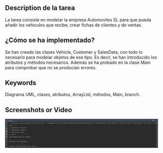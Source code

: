 ## Description de la tarea

La tarea consiste en modelar la empresa Automoviles SL para que pueda añadir los vehiculos que recibe, crear fichas de clientes y de ventas.

## ¿Cómo se ha implementado?

Se han creado las clases Vehicle, Customer y SalesData, con todo lo necesario para modelar objetos de ese tipo. Es decir, se han introducido los atributos y métodos necesarios. Además se ha probado en la clase Main para comprobar que no se producían errores.

## Keywords

Diagrama UML, clases, atributos, ArrayList, métodos, Main, branch.

## Screenshots or Video

![](img.png)

